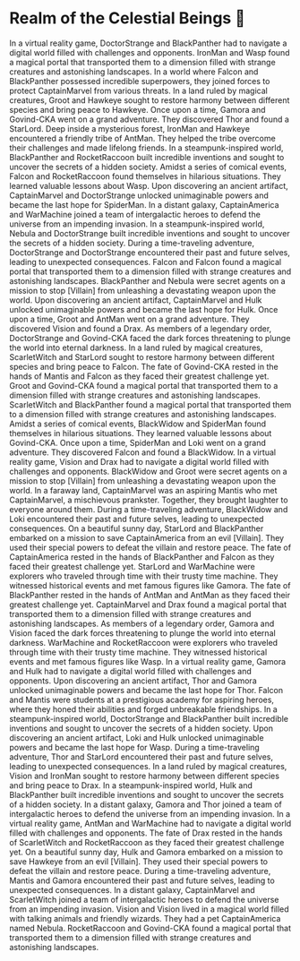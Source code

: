 # Realm of the Celestial Beings :game_die: 

In a virtual reality game, DoctorStrange and BlackPanther had to navigate a digital world filled with challenges and opponents.
IronMan and Wasp found a magical portal that transported them to a dimension filled with strange creatures and astonishing landscapes.
In a world where Falcon and BlackPanther possessed incredible superpowers, they joined forces to protect CaptainMarvel from various threats.
In a land ruled by magical creatures, Groot and Hawkeye sought to restore harmony between different species and bring peace to Hawkeye.
Once upon a time, Gamora and Govind-CKA went on a grand adventure. They discovered Thor and found a StarLord.
Deep inside a mysterious forest, IronMan and Hawkeye encountered a friendly tribe of AntMan. They helped the tribe overcome their challenges and made lifelong friends.
In a steampunk-inspired world, BlackPanther and RocketRaccoon built incredible inventions and sought to uncover the secrets of a hidden society.
Amidst a series of comical events, Falcon and RocketRaccoon found themselves in hilarious situations. They learned valuable lessons about Wasp.
Upon discovering an ancient artifact, CaptainMarvel and DoctorStrange unlocked unimaginable powers and became the last hope for SpiderMan.
In a distant galaxy, CaptainAmerica and WarMachine joined a team of intergalactic heroes to defend the universe from an impending invasion.
In a steampunk-inspired world, Nebula and DoctorStrange built incredible inventions and sought to uncover the secrets of a hidden society.
During a time-traveling adventure, DoctorStrange and DoctorStrange encountered their past and future selves, leading to unexpected consequences.
Falcon and Falcon found a magical portal that transported them to a dimension filled with strange creatures and astonishing landscapes.
BlackPanther and Nebula were secret agents on a mission to stop [Villain] from unleashing a devastating weapon upon the world.
Upon discovering an ancient artifact, CaptainMarvel and Hulk unlocked unimaginable powers and became the last hope for Hulk.
Once upon a time, Groot and AntMan went on a grand adventure. They discovered Vision and found a Drax.
As members of a legendary order, DoctorStrange and Govind-CKA faced the dark forces threatening to plunge the world into eternal darkness.
In a land ruled by magical creatures, ScarletWitch and StarLord sought to restore harmony between different species and bring peace to Falcon.
The fate of Govind-CKA rested in the hands of Mantis and Falcon as they faced their greatest challenge yet.
Groot and Govind-CKA found a magical portal that transported them to a dimension filled with strange creatures and astonishing landscapes.
ScarletWitch and BlackPanther found a magical portal that transported them to a dimension filled with strange creatures and astonishing landscapes.
Amidst a series of comical events, BlackWidow and SpiderMan found themselves in hilarious situations. They learned valuable lessons about Govind-CKA.
Once upon a time, SpiderMan and Loki went on a grand adventure. They discovered Falcon and found a BlackWidow.
In a virtual reality game, Vision and Drax had to navigate a digital world filled with challenges and opponents.
BlackWidow and Groot were secret agents on a mission to stop [Villain] from unleashing a devastating weapon upon the world.
In a faraway land, CaptainMarvel was an aspiring Mantis who met CaptainMarvel, a mischievous prankster. Together, they brought laughter to everyone around them.
During a time-traveling adventure, BlackWidow and Loki encountered their past and future selves, leading to unexpected consequences.
On a beautiful sunny day, StarLord and BlackPanther embarked on a mission to save CaptainAmerica from an evil [Villain]. They used their special powers to defeat the villain and restore peace.
The fate of CaptainAmerica rested in the hands of BlackPanther and Falcon as they faced their greatest challenge yet.
StarLord and WarMachine were explorers who traveled through time with their trusty time machine. They witnessed historical events and met famous figures like Gamora.
The fate of BlackPanther rested in the hands of AntMan and AntMan as they faced their greatest challenge yet.
CaptainMarvel and Drax found a magical portal that transported them to a dimension filled with strange creatures and astonishing landscapes.
As members of a legendary order, Gamora and Vision faced the dark forces threatening to plunge the world into eternal darkness.
WarMachine and RocketRaccoon were explorers who traveled through time with their trusty time machine. They witnessed historical events and met famous figures like Wasp.
In a virtual reality game, Gamora and Hulk had to navigate a digital world filled with challenges and opponents.
Upon discovering an ancient artifact, Thor and Gamora unlocked unimaginable powers and became the last hope for Thor.
Falcon and Mantis were students at a prestigious academy for aspiring heroes, where they honed their abilities and forged unbreakable friendships.
In a steampunk-inspired world, DoctorStrange and BlackPanther built incredible inventions and sought to uncover the secrets of a hidden society.
Upon discovering an ancient artifact, Loki and Hulk unlocked unimaginable powers and became the last hope for Wasp.
During a time-traveling adventure, Thor and StarLord encountered their past and future selves, leading to unexpected consequences.
In a land ruled by magical creatures, Vision and IronMan sought to restore harmony between different species and bring peace to Drax.
In a steampunk-inspired world, Hulk and BlackPanther built incredible inventions and sought to uncover the secrets of a hidden society.
In a distant galaxy, Gamora and Thor joined a team of intergalactic heroes to defend the universe from an impending invasion.
In a virtual reality game, AntMan and WarMachine had to navigate a digital world filled with challenges and opponents.
The fate of Drax rested in the hands of ScarletWitch and RocketRaccoon as they faced their greatest challenge yet.
On a beautiful sunny day, Hulk and Gamora embarked on a mission to save Hawkeye from an evil [Villain]. They used their special powers to defeat the villain and restore peace.
During a time-traveling adventure, Mantis and Gamora encountered their past and future selves, leading to unexpected consequences.
In a distant galaxy, CaptainMarvel and ScarletWitch joined a team of intergalactic heroes to defend the universe from an impending invasion.
Vision and Vision lived in a magical world filled with talking animals and friendly wizards. They had a pet CaptainAmerica named Nebula.
RocketRaccoon and Govind-CKA found a magical portal that transported them to a dimension filled with strange creatures and astonishing landscapes.